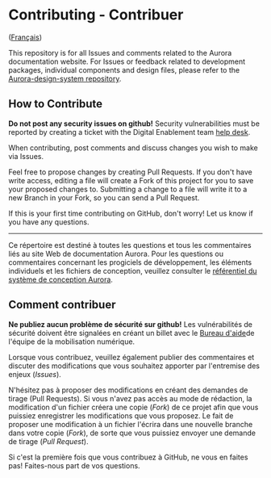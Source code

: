 # Contributing - Contribuer

([Français](#comment-contribuer))

This repository is for all Issues and comments related to the Aurora documentation website. For Issues or feedback related to development packages, individual components and design files, please refer to the [Aurora-design-system repository](https://github.com/gctools-outilsgc/aurora-design-system). 

## How to Contribute

**Do not post any security issues on github!** Security vulnerabilities must be reported by creating a ticket with the Digital Enablement team [help desk](https://gccollab.ca/help/knowledgebase).

When contributing, post comments and discuss changes you wish to make via Issues.

Feel free to propose changes by creating Pull Requests. If you don't have write access, editing a file will create a Fork of this project for you to save your proposed changes to. Submitting a change to a file will write it to a new Branch in your Fork, so you can send a Pull Request.

If this is your first time contributing on GitHub, don't worry! Let us know if you have any questions.

______________________

Ce répertoire est destiné à toutes les questions et tous les commentaires liés au site Web de documentation Aurora. Pour les questions ou commentaires concernant les progiciels de développement, les éléments individuels et les fichiers de conception, veuillez consulter le [référentiel du système de conception Aurora](https://github.com/gctools-outilsgc/aurora-design-system). 

## Comment contribuer

**Ne publiez aucun problème de sécurité sur github!** Les vulnérabilités de sécurité doivent être signalées en créant un billet avec le [Bureau d'aide](https://gccollab.ca/help/knowledgebase)de l'équipe de la mobilisation numérique.

Lorsque vous contribuez, veuillez également publier des commentaires et discuter des modifications que vous souhaitez apporter par l'entremise des enjeux (_Issues_).

N'hésitez pas à proposer des modifications en créant des demandes de tirage (Pull Requests). Si vous n'avez pas accès au mode de rédaction, la modification d'un fichier créera une copie (_Fork_) de ce projet afin que vous puissiez enregistrer les modifications que vous proposez. Le fait de proposer une modification à un fichier l'écrira dans une nouvelle branche dans votre copie (_Fork_), de sorte que vous puissiez envoyer une demande de tirage (_Pull Request_).

Si c'est la première fois que vous contribuez à GitHub, ne vous en faites pas! Faites-nous part de vos questions.
